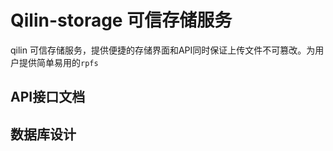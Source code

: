 # Qilin-storage 可信存储服务

qilin 可信存储服务，提供便捷的存储界面和API同时保证上传文件不可篡改。为用户提供简单易用的`rpfs`

## API接口文档

## 数据库设计


